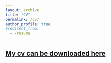 ```yaml
---
layout: archive
title: "CV"
permalink: /cv/
author_profile: true
#redirect_from:
  - /resume
---
```

[My cv can be downloaded here](http://martinemathieu.github.io/files/Martine_Mathieu_cv.pdf)
---


